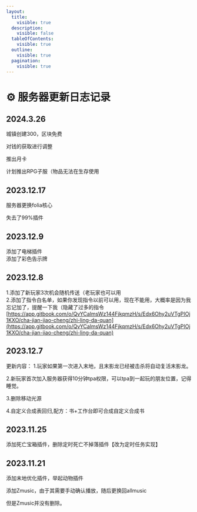 ```yaml
---
layout:
  title:
    visible: true
  description:
    visible: false
  tableOfContents:
    visible: true
  outline:
    visible: true
  pagination:
    visible: true
---
```


# ⚙️ 服务器更新日志记录

## 2024.3.26

城镇创建300，区块免费

对钱的获取进行调整

推出月卡

计划推出RPG子服（物品无法在生存使用

## 2023.12.17

服务器更换folia核心

失去了99%插件

## 2023.12.9

添加了电梯插件\
添加了彩色告示牌

## 2023.12.8

1.添加了新玩家3次机会随机传送（老玩家也可以用\
2.添加了指令白名单，如果你发现指令以前可以用，现在不能用，大概率是因为我忘记加了，提醒一下我（隐藏了过多的指令\
[https://app.gitbook.com/o/QvYCalmsWz144FjkqmzH/s/Edx6Ohy2uVTgPIOj1KXO/cha-jian-jiao-cheng/zhi-ling-da-quan](https://app.gitbook.com/o/QvYCalmsWz144FjkqmzH/s/Edx6Ohy2uVTgPIOj1KXO/cha-jian-jiao-cheng/zhi-ling-da-quan)

## 2023.12.7

更新内容： 1.玩家如果第一次进入末地，且末影龙已经被击杀将自动复活末影龙。

&#x20;2.新玩家首次加入服务器获得10分钟tpa权限，可以tpa到一起玩的朋友位置，记得睡觉。&#x20;

3.删除移动光源

&#x20;4.自定义合成表回归,配方：书+工作台即可合成自定义合成书

## 2023.11.25

添加死亡宝箱插件，删除定时死亡不掉落插件【改为定时任务实现】

## 2023.11.21

添加末地优化插件，举起动物插件

添加Zmusic，由于其需要手动确认播放，随后更换回allmusic

但是Zmusic并没有删除。
